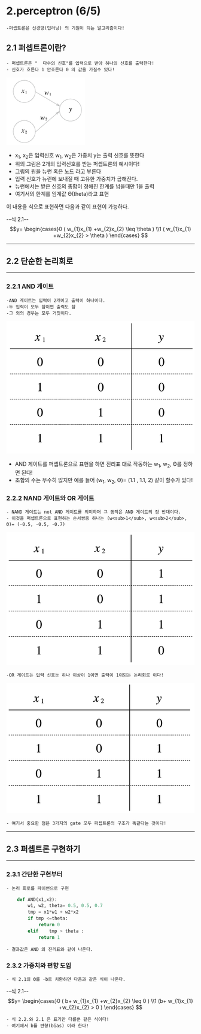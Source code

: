 # 2.perceptron (6/5)


    -퍼셉트론은 신경망(딥러닝) 의 기원이 되는 알고리즘이다!

##   2.1 퍼셉트론이란?

    - 퍼셉트론은 "  다수의 신호"를 입력으로 받아 하나의 신호를 출력한다!
    - 신호가 흐른다 1 안흐른다 0 의 값을 가질수 있다!

![perceptron](./img/perceptron.png)

- x<sub>1</sub>, x<sub>2</sub>은 입력신호 w<sub>1</sub>, w<sub>2</sub>은 가중치 y는 출력 신호를 뜻한다
- 위의 그림은 2개의 입력신호를 받는 퍼셉트론의 예시이다!
- 그림의 원을 뉴런 혹은 노드 라고 부른다
- 입력 신호가 뉴런에 보내질 때 고유한 가중치가 곱해진다.
- 뉴런에서는 받은 신호의 총합이 정해진 한계를 넘을때만 1을 출력
- 여기서의 한계를 임계값 Θ(theta)라고 표현

이 내용을  식으로 표현하면 다음과 같이 표현이 가능하다.

--식 2.1--
$$y= \begin{cases}0   (   w_{1}x_{1} +w_{2}x_{2} \leq \theta    ) \\1  (    w_{1}x_{1} +w_{2}x_{2}  >  \theta    ) \end{cases}  $$

***
## 2.2 단순한 논리회로
***
### 2.2.1 AND 게이트

    -AND 게이트는 입력이 2개이고 출력이 하나이다.
    -두 입력이 모두 참이면 출력도 참
    -그 외의 경우는 모두 거짓이다.

![AND_gate_tfTable](./img/equations_and_figures/deep_learning_images/fig%202-2.png)

-   AND 게이트를 퍼셉트론으로 표현을 하면 진리표 대로 작동하는 w<sub>1</sub>, w<sub>2</sub>, Θ를 정하면 된다!
-   조합의 수는 무수히 많지만 예를 들어 (w<sub>1</sub>, w<sub>2</sub>, Θ)= (1.1 , 1.1, 2) 같이 할수가 있다!

### 2.2.2 NAND 게이트와 OR 게이트

    - NAND 게이트는 not AND 게이트를 의미하며 그 동작은 AND 게이트의 정 반대이다.
    - 이것을 퍼셉트론으로 표현하는 순서쌍중 하나는 (w<sub>1</sub>, w<sub>2</sub>, Θ)= (-0.5, -0.5, -0.7)

![NOTAND_gate_TFTABLE](./img/equations_and_figures/deep_learning_images/fig%202-3.png)


    -OR 게이트는 입력 신호눈 하나 이상이 1이면 출력이 1이되는 논리회로 이다!
![OR_gate_TFTABLE](./img/equations_and_figures/deep_learning_images/fig%202-4.png)

    - 여기서 중요한 점은 3가지의 gate 모두 퍼셉트론의 구조가 똑같다는 것이다!
***
## 2.3 퍼셉트론 구현하기

***
### 2.3.1 간단한 구현부터
    - 논리 회로를 파이썬으로 구현

```python
    def AND(x1,x2):
        w1, w2, theta= 0.5, 0.5, 0.7
        tmp = x1*w1 + w2*x2
        if tmp <=theta:
            return 0
        elif    tmp > theta :
            return 1
```
    - 결과값은 AND 의 진리표와 같이 나온다.

### 2.3.2 가중치와 편향 도입

    - 식 2.1의 Θ를 -b로 치환하면 다음과 같은 식이 나온다.
--식 2.1--
$$y= \begin{cases}0   ( b+  w_{1}x_{1} +w_{2}x_{2} \leq 0    ) \\1  (b+    w_{1}x_{1} +w_{2}x_{2}  >  0   ) \end{cases}  $$

    - 식 2.2.와 2.1 은 표기만 다를뿐 같은 식이다!
    - 여기에서 b를 편향(bias) 이라 한다!